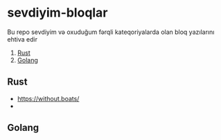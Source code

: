 # sevdiyim-bloqlar
Bu repo sevdiyim və oxuduğum fərqli kateqoriyalarda olan bloq yazılarını ehtiva edir

1. [Rust](#example)
2. [Golang](#example2)


## Rust
- https://without.boats/
- 
## Golang

